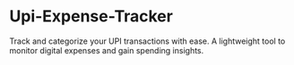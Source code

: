 # Upi-Expense-Tracker
Track and categorize your UPI transactions with ease. A lightweight tool to monitor digital expenses and gain spending insights.
